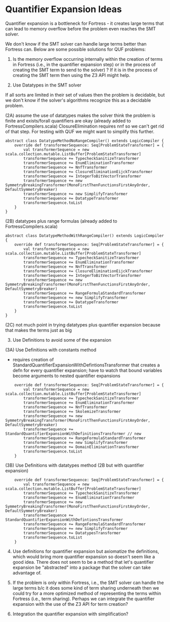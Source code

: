 # Quantifier Expansion Ideas

Quantifier expansion is a bottleneck for Fortress - it creates large terms that can lead to memory overflow before the problem even reaches the SMT solver.  

We don't know if the SMT solver can handle large terms better than Fortress can.  Below are some possible solutions for QUF problems:

1. Is the memory overflow occurring internally within the creation of terms in Fortress (i.e., in the quantifier expansion step) or in the process of creating the SMT term to send to the solver) ?  If it is in the process of creating the SMT term then using the Z3 API might help.

2. Use Datatypes in the SMT solver

If all sorts are limited in their set of values then the problem is decidable, but we don't know if the solver's algorithms recognize this as a decidable problem.

(2A) assume the use of datatypes makes the solver think the problem is finite and exists/forall quantifiers are okay (already added to FortressCompilers.scala) ClosureElimination requires nnf so we can't get rid of that step. For testing with QUF we might want to simplify this further.

```
abstract class DatatypeMethodNoRangeCompiler() extends LogicCompiler {
    override def transformerSequence: Seq[ProblemStateTransformer] = {
        val transformerSequence = new scala.collection.mutable.ListBuffer[ProblemStateTransformer]
        transformerSequence += TypecheckSanitizeTransformer
        transformerSequence += EnumEliminationTransformer
        transformerSequence += NnfTransformer
        transformerSequence += ClosureEliminationEijckTransformer
        transformerSequence += IntegerToBitVectorTransformer      
        transformerSequence += new SymmetryBreakingTransformer(MonoFirstThenFunctionsFirstAnyOrder, DefaultSymmetryBreaker)
        transformerSequence += new SimplifyTransformer
        transformerSequence += DatatypeTransformer
        transformerSequence.toList
    }
}
```


(2B) datatypes plus range formulas (already added to FortressCompilers.scala)

```
abstract class DatatypeMethodWithRangeCompiler() extends LogicCompiler {
    override def transformerSequence: Seq[ProblemStateTransformer] = {
        val transformerSequence = new scala.collection.mutable.ListBuffer[ProblemStateTransformer]
        transformerSequence += TypecheckSanitizeTransformer
        transformerSequence += EnumEliminationTransformer
        transformerSequence += NnfTransformer
        transformerSequence += ClosureEliminationEijckTransformer
        transformerSequence += IntegerToBitVectorTransformer      
        transformerSequence += new SymmetryBreakingTransformer(MonoFirstThenFunctionsFirstAnyOrder, DefaultSymmetryBreaker)
        transformerSequence += RangeFormulaStandardTransformer
        transformerSequence += new SimplifyTransformer
        transformerSequence += DatatypeTransformer
        transformerSequence.toList
    }
}
```    
(2C) not much point in trying datatypes plus quantifier expansion because that makes the terms just as big

3. Use Definitions to avoid some of the expansion

(3A) Use Definitions with constants method

* requires creation of StandardQuantifierExpansionWithDefintionsTransformer that creates a defn for every quantifier expansion; have to watch that bound variables become arguments to nested quantifier expansions
``` 
    override def transformerSequence: Seq[ProblemStateTransformer] = {
        val transformerSequence = new scala.collection.mutable.ListBuffer[ProblemStateTransformer]
        transformerSequence += TypecheckSanitizeTransformer
        transformerSequence += EnumEliminationTransformer
        transformerSequence += NnfTransformer  
        transformerSequence += SkolemizeTransformer
        transformerSequence += new SymmetryBreakingTransformer(MonoFirstThenFunctionsFirstAnyOrder, DefaultSymmetryBreaker)
        transformerSequence += StandardQuantifierExpansionWithDefinitionsTransformer // new 
        transformerSequence += RangeFormulaStandardTransformer
        transformerSequence += new SimplifyTransformer
        transformerSequence += DomainEliminationTransformer
        transformerSequence.toList
    }
```

(3B) Use Definitions with datatypes method (2B but with quantifier expansion)

```
    override def transformerSequence: Seq[ProblemStateTransformer] = {
        val transformerSequence = new scala.collection.mutable.ListBuffer[ProblemStateTransformer]
        transformerSequence += TypecheckSanitizeTransformer
        transformerSequence += EnumEliminationTransformer
        transformerSequence += new SymmetryBreakingTransformer(MonoFirstThenFunctionsFirstAnyOrder, DefaultSymmetryBreaker)
        transformerSequence += StandardQuantifierExpansionWithDefintionsTransformer
        transformerSequence += RangeFormulaStandardTransformer
        transformerSequence += new SimplifyTransformer
        transformerSequence += DatatypesTransformer
        transformerSequence.toList
    }
```

4. Use definitions for quantifier expansion but axiomatize the definitions, which would bring more quantifier expansion so doesn't seem like a good idea.  There does not seem to be a method that let's quantifier expansion be "abstracted" into a package that the solver can take advantage of.

5. If the problem is only within Fortress, i.e., the SMT solver can handle the large terms b/c it does some kind of term sharing underneath then we could try for a more optimized method of representing the terms within Fortress (i.e., term sharing). Perhaps we can integrate the quantifier expansion with the use of the Z3 API for term creation?

6. Integration the quantifier expansion with simplification? 
